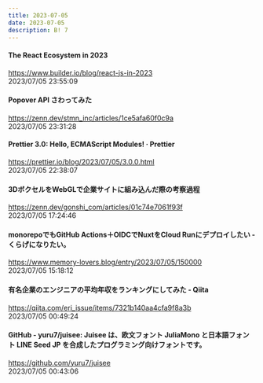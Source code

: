 ```yaml
---
title: 2023-07-05
date: 2023-07-05
description: B! 7
---
```


#### The React Ecosystem in 2023
https://www.builder.io/blog/react-js-in-2023<br>
2023/07/05 23:55:09<br>


#### Popover API さわってみた
https://zenn.dev/stmn_inc/articles/1ce5afa60f0c9a<br>
2023/07/05 23:31:28<br>


#### Prettier 3.0: Hello, ECMAScript Modules! · Prettier
https://prettier.io/blog/2023/07/05/3.0.0.html<br>
2023/07/05 22:38:07<br>


#### 3DボクセルをWebGLで企業サイトに組み込んだ際の考察過程
https://zenn.dev/gonshi_com/articles/01c74e7061f93f<br>
2023/07/05 17:24:46<br>


#### monorepoでもGitHub Actions＋OIDCでNuxtをCloud Runにデプロイしたい - くらげになりたい。
https://www.memory-lovers.blog/entry/2023/07/05/150000<br>
2023/07/05 15:18:12<br>


#### 有名企業のエンジニアの平均年収をランキングにしてみた - Qiita
https://qiita.com/eri_issue/items/7321b140aa4cfa9f8a3b<br>
2023/07/05 00:49:24<br>


#### GitHub - yuru7/juisee: Juisee は、欧文フォント JuliaMono と日本語フォント LINE Seed JP を合成したプログラミング向けフォントです。
https://github.com/yuru7/juisee<br>
2023/07/05 00:43:06<br>


